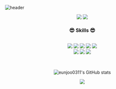 ![header](https://capsule-render.vercel.app/api?type=slice&color=auto&height=200&section=header&text=Hello&desc=I'm%20Eunjoo&fontSize=60&rotate=14&fontAlignY=25&fontAlign=75&descAlignY=43&descAlign=80&&animation=twinkling)

<div align='center'>
 <a href="https://great-eunjoo.tistory.com/"><img src="https://img.shields.io/badge/tistory-000000?style=flat-square&logo=tistory&logoColor=white"/></a>
  <a href="https://carnelian-mask-e68.notion.site/8f78c485222149cbae5cfe5c7b192d8d"><img src="https://img.shields.io/badge/Notion-000000?style=flat-square&logo=Notion&logoColor=white"/></a>
  
</div>
<div align='center'>
	<h3>😎 Skills 😎</h3>
    <br>
</div>
<div align="center">
  <img src="https://img.shields.io/badge/JavaScript-F7DF1E?style=flat&logo=JavaScript&logoColor=white" />
	<img src="https://img.shields.io/badge/HTML5-E34F26?style=flat&logo=HTML5&logoColor=white" />
	<img src="https://img.shields.io/badge/CSS3-1572B6?style=flat&logo=CSS3&logoColor=white" />
  <img src="https://img.shields.io/badge/Bootstrap-7952B3?style=flat&logo=Bootstrap&logoColor=white" />
  <img src="https://img.shields.io/badge/React-blue?style=flat&logo=React&logoColor=white"/>
  <br>
  <img src="https://img.shields.io/badge/Java-007396?style=flat&logo=Conda-Forge&logoColor=white" />
  <img src= "https://img.shields.io/badge/NodeJS-31B025?style=flat-square&logo=Node.js&logoColor=white"/>
  <img src="https://img.shields.io/badge/firebase-FFCA28?style=flat&logo=Firebase&logoColor=white"/>
</div>
<br>
<br>
<div align='center'>

![eunjoo0311's GitHub stats](https://github-readme-stats.vercel.app/api?username=eunjoo0311&theme=onedark&show_icons=true)

<img src="https://github-readme-stats.vercel.app/api/top-langs/?username=eunjoo0311&theme=dracula&layout=compact&langs_count=10"/></a>